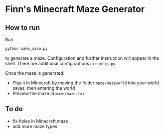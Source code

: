# Finn's Minecraft Maze Generator

## How to run

Run

```bash
python make_maze.py
```

to generate a maze. Configuration and further instruction will appear in the shell. There are additional config options in `config.py`.

Once the maze is generated:

- Play it in Minecraft by moving the folder `maze/mazeworld` into your world saves, then entering the world
- Preview the maze at `maze/maze.txt`

## To do

- fix holes in Minecraft maze
- add more maze types
